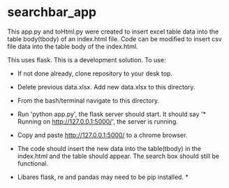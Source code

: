 # searchbar_app
This app.py and toHtml.py were created to insert excel table data into the table body(tbody) of an index.html file. Code can be modified to insert csv file data into the table body of the index.html.

This uses flask. This is a development solution. To use:

* If not done already, clone repository to your desk top.
* Delete previous data.xlsx. Add new data.xlsx to this directory.
* From the bash/terminal navigate to this directory.
* Run 'python app.py', the flask server should start. It should
say '* Running on http://127.0.0.1:5000/', the server is running. 
* Copy and paste http://127.0.0.1:5000/ to a chrome browser.
* The code should insert the new data into the table(tbody) in the index.html and the table should appear.  The search box should still be functional.  


* Libares flask, re and pandas may need to be pip installed. * 
